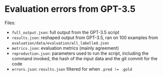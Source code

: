 # Evaluation errors from GPT-3.5

Files:
- `full_output.json`: full output from the GPT-3.5 script
- `results.json`: reshaped output from GPT-3.5, ran on 100 examples from
  `evaluation/data/evaluation/all_labelled.json`
- `metrics.json`: evaluation metrics (mainly agreement)
- `reproduction.json`: parameters used to run the script, including the command invoked,
  the hash of the input data and the git commit for the code
- `errors.json`: `results.json` filtered for when `.pred != .gold`

